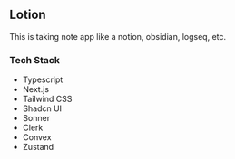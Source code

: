 
## Lotion
This is taking note app like a notion, obsidian, logseq, etc.

### Tech Stack
 - Typescript
 - Next.js
 - Tailwind CSS
 - Shadcn UI
 - Sonner
 - Clerk
 - Convex
 - Zustand